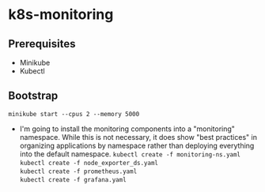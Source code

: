 # k8s-monitoring

## Prerequisites
- Minikube
- Kubectl

## Bootstrap
` minikube start --cpus 2 --memory 5000 `  

- I'm going to install the monitoring components into a "monitoring" namespace. While this is not necessary, it does show "best practices" in organizing applications by namespace rather than deploying everything into the default namespace.
`kubectl create -f monitoring-ns.yaml`  
`kubectl create -f node_exporter_ds.yaml`  
`kubectl create -f prometheus.yaml`  
`kubectl create -f grafana.yaml`  
